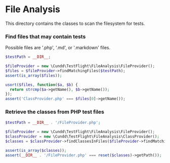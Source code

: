 File Analysis
=============

This directory contains the classes to scan the filesystem for tests.


### Find files that may contain tests

Possible files are '.php', '.md', or '.markdown' files.

```php
$testPath = __DIR__;

$fileProvider = new \Cundd\TestFlight\FileAnalysis\FileProvider();
$files = $fileProvider->findMatchingFiles($testPath);
assert(is_array($files));

usort($files, function($a, $b) {
  return strcmp($a->getName(), $b->getName());
});
assert('ClassProvider.php' === $files[0]->getName());
```


### Retrieve the classes from PHP test files

```php
$testPath = __DIR__ . '/FileProvider.php';
	
$fileProvider = new \Cundd\TestFlight\FileAnalysis\FileProvider();
$classProvider = new \Cundd\TestFlight\FileAnalysis\ClassProvider();
$classes = $classProvider->findClassesInFiles($fileProvider->findMatchingFiles($testPath));

assert(is_array($classes));
assert(__DIR__ . '/FileProvider.php' === reset($classes)->getPath());
```
